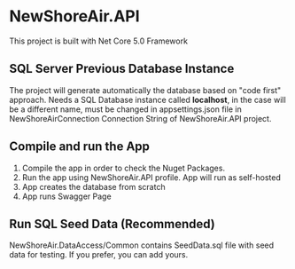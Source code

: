 # NewShoreAir.API

This project is built with Net Core 5.0 Framework

## SQL Server Previous Database Instance

The project will generate automatically the database based on "code first" approach. 
Needs a SQL Database instance called **localhost**, in the case will be a different name, must be changed in appsettings.json file in NewShoreAirConnection Connection String of NewShoreAir.API project.

## Compile and run the App

1. Compile the app in order to check the Nuget Packages.
2. Run the app using NewShoreAir.API profile. App will run as self-hosted
3. App creates the database from scratch
4. App runs Swagger Page

## Run SQL Seed Data  (Recommended)

NewShoreAir.DataAccess/Common contains SeedData.sql file with seed data for testing. If you prefer, you can add yours.
